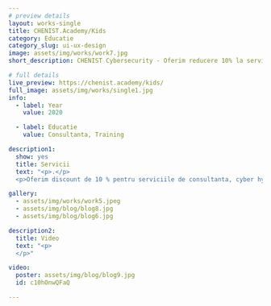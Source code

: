 ```yaml
---
# preview details
layout: works-single
title: CHENIST.Academy/Kids
category: Educatie
category_slug: ui-ux-design
image: assets/img/works/work7.jpg
short_description: CHENIST Cybersecurity - Oferim reducere 10% la serviciile de Igiena Digitala si control parental.

# full details
live_preview: https://chenist.academy/kids/
full_image: assets/img/works/single1.jpg
info:
  - label: Year
    value: 2020

  - label: Educatie
    value: Consultanta, Training

description1:
  show: yes
  title: Servicii
  text: "<p>.</p>
  <p>Oferim discount de 10 % pentru serviciile de consultanta, cyber hygiene si control parental, pentru membrii EduBenefits.</p>"

gallery:
  - assets/img/works/work5.jpeg
  - assets/img/blog/blog8.jpg
  - assets/img/blog/blog6.jpg

description2:
  title: Video
  text: "<p>
  </p>"

video:
  poster: assets/img/blog/blog9.jpg
  id: c10hOnwQFaQ

---
```

